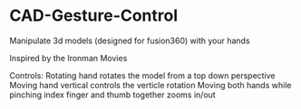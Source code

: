 # CAD-Gesture-Control

Manipulate 3d models (designed for fusion360) with your hands

Inspired by the Ironman Movies 

Controls: 
  Rotating hand rotates the model from a top down perspective 
  Moving hand vertical controls the verticle rotation 
  Moving both hands while pinching index finger and thumb together zooms in/out
